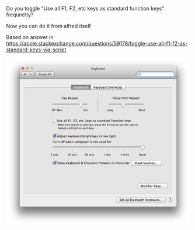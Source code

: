 Do you toggle "Use all F1, F2, etc keys as standard function keys" frequnetly?

Now you can do it from alfred itself

Based on answer in https://apple.stackexchange.com/questions/59178/toggle-use-all-f1-f2-as-standard-keys-via-script


![Screenshot](screenshot.png "Screenshot")
